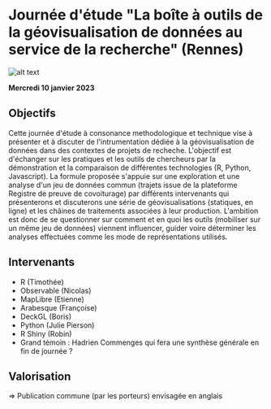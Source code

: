 # Journée d'étude "La boîte à outils de la géovisualisation de données au service de la recherche" (Rennes)

![alt text](https://raw.githubusercontent.com/magisAR9/JEGeovizRennes/main/JEGEOVIZ.JPG)


**Mercredi 10 janvier 2023**


## Objectifs

Cette journée d'étude à consonance methodologique et technique vise à présenter et à discuter de l'intrumentation dédiée à la géovisualisation de données dans des contextes de projets de recheche. L'objectif est d'échanger sur les pratiques et les outils de chercheurs par la démonstration et la comparaison de différentes technologies (R, Python, Javascript). La formule proposée s'appuie sur une exploration et une analyse d'un jeu de données commun (trajets issue de la plateforme Registre de preuve de covoiturage) par différents intervenants qui présenterons et discuterons une série de géovisualisations (statiques, en ligne) et les châines de traitements associées à leur production.  L'ambition est donc de se questionner sur comment et en quoi les outils (mobiliser sur un même jeu de données) viennent influencer, guider voire déterminer les analyses effectuées comme les mode de représentations utilisés.


## Intervenants

* R (Timothée)
* Observable (Nicolas)
* MapLibre (Etienne)
* Arabesque (Françoise)
* DeckGL (Boris)
* Python (Julie Pierson)
* R Shiny (Robin)
* Grand témoin : Hadrien Commenges qui fera une synthèse générale en fin de journée ?


## Valorisation 

=> Publication commune (par les porteurs) envisagée en anglais

